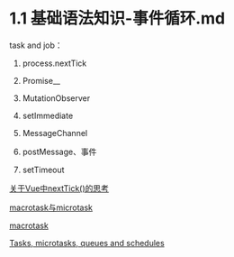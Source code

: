 # 1.1 基础语法知识-事件循环.md

task and job：

1. process.nextTick
2. Promise__
3. MutationObserver

4. setImmediate
5. MessageChannel
6. postMessage、事件
7. setTimeout

[关于Vue中nextTick()的思考](https://blog.csdn.net/sinat_31231955/article/details/78366779)

[macrotask与microtask](https://juejin.im/post/5a1af88f5188254a701ec230)

[macrotask](https://blog.csdn.net/hkh_1012/article/details/53453138)

[Tasks, microtasks, queues and schedules](https://jakearchibald.com/2015/tasks-microtasks-queues-and-schedules/?utm_source=html5weekly)
